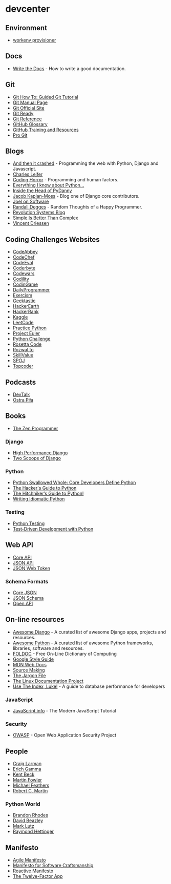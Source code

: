 # devcenter

## Environment

* [workenv provisioner](https://github.com/korzeniewskipl/workenv-provisioner)


## Docs

* [Write the Docs](http://www.writethedocs.org/guide/) - How to write a good documentation.


## Git

* [Git How To: Guided Git Tutorial](https://githowto.com/)
* [Git Manual Page](https://git.github.io/htmldocs/git.html)
* [Git Official Site](http://git-scm.com/)
* [Git Ready](http://gitready.com/)
* [Git Reference](http://gitref.org/)
* [GitHub Glossary](https://help.github.com/articles/github-glossary/)
* [GitHub Training and Resources](https://services.github.com/)
* [Pro Git](https://git-scm.com/book)


## Blogs

* [And then it crashed](http://blog.etianen.com/) - Programming the web with Python, Django and Javascript.
* [Charles Leifer](http://charlesleifer.com/blog/)
* [Coding Horror](http://blog.codinghorror.com/) - Programming and human factors.
* [Everything I know about Python...](http://www.jeffknupp.com/)
* [Inside the Head of PyDanny](http://pydanny.com/)
* [Jacob Kaplan-Moss](http://jacobian.org/writing/) - Blog one of Django core contributors.
* [Joel on Software](https://www.joelonsoftware.com)
* [Randall Degges](http://www.rdegges.com/) - Random Thoughts of a Happy Programmer.
* [Revolution Systems Blog](http://www.revsys.com/blog/)
* [Simple Is Better Than Complex](https://simpleisbetterthancomplex.com/)
* [Vincent Driessen](http://nvie.com/)


## Coding Challenges Websites

* [CodeAbbey](http://www.codeabbey.com/)
* [CodeChef](https://www.codechef.com/)
* [CodeEval](https://www.codeeval.com/)
* [Coderbyte](https://coderbyte.com/)
* [Codewars](https://www.codewars.com/)
* [Codility](https://codility.com/)
* [CodinGame](https://www.codingame.com/start)
* [DailyProgrammer](https://www.reddit.com/r/dailyprogrammer/)
* [Exercism](http://exercism.io/)
* [Geektastic](https://geektastic.com/)
* [HackerEarth](https://www.hackerearth.com/)
* [HackerRank](https://www.hackerrank.com/)
* [Kaggle](https://www.kaggle.com/)
* [LeetCode](https://leetcode.com/)
* [Practice Python](http://www.practicepython.org/)
* [Project Euler](https://projecteuler.net/)
* [Python Challenge](http://www.pythonchallenge.com/)
* [Rosetta Code](http://rosettacode.org/)
* [Rozwal.to](https://rozwal.to/)
* [SkillValue](https://skillvalue.com/)
* [SPOJ](http://www.spoj.com/)
* [Topcoder](https://www.topcoder.com/)


## Podcasts

* [DevTalk](http://devtalk.pl/)
* [Ostra Piła](https://ostrapila.pl/)


## Books

* [The Zen Programmer](http://www.zenprogrammer.org/)

### Django

* [High Performance Django](https://highperformancedjango.com/)
* [Two Scoops of Django](https://www.twoscoopspress.com/)

### Python

* [Python Swallowed Whole: Core Developers Define Python](https://www.bookdepository.com/Python-Swallowed-Whole-Steve-Holden/9780137075119)
* [The Hacker's Guide to Python](https://thehackerguidetopython.com/)
* [The Hitchhiker’s Guide to Python!](http://docs.python-guide.org/)
* [Writing Idiomatic Python](http://www.jeffknupp.com/writing-idiomatic-python-ebook/)

### Testing

* [Python Testing](http://pythontesting.net/books/python-testing-ebook/)
* [Test-Driven Development with Python](http://www.obeythetestinggoat.com/)


## Web API

* [Core API](http://www.coreapi.org/)
* [JSON API](http://jsonapi.org/)
* [JSON Web Token](https://jwt.io/)

### Schema Formats

* [Core JSON](http://www.coreapi.org/specification/encoding/#core-json)
* [JSON Schema](http://json-schema.org/)
* [Open API](https://www.openapis.org/)


## On-line resources

* [Awesome Django](http://awesome-django.com/) - A curated list of awesome Django apps, projects and resources.
* [Awesome Python](https://awesome-python.com/) - A curated list of awesome Python frameworks, libraries, software and resources.
* [FOLDOC](http://foldoc.org/) - Free On-Line Dictionary of Computing
* [Google Style Guide](https://code.google.com/p/google-styleguide/)
* [MDN Web Docs](https://developer.mozilla.org/en-US/)
* [Source Making](https://sourcemaking.com/)
* [The Jargon File](http://www.catb.org/~esr/jargon/)
* [The Linux Documentation Project](http://www.tldp.org/)
* [Use The Index, Luke!](http://use-the-index-luke.com/) - A guide to database performance for developers

### JavaScript

* [JavaScript.info](http://javascript.info/) - The Modern JavaScript Tutorial

### Security

* [OWASP](https://www.owasp.org/) - Open Web Application Security Project


## People

* [Craig Larman](http://www.craiglarman.com)
* [Erich Gamma](https://twitter.com/erichgamma)
* [Kent Beck](https://twitter.com/kentbeck)
* [Martin Fowler](http://martinfowler.com/)
* [Michael Feathers](https://michaelfeathers.silvrback.com/)
* [Robert C. Martin](http://blog.8thlight.com/uncle-bob/archive.html)

### Python World

* [Brandon Rhodes](http://rhodesmill.org/brandon/)
* [David Beazley](http://www.dabeaz.com/)
* [Mark Lutz](http://learning-python.com/)
* [Raymond Hettinger](http://pyvideo.org/speaker/raymond-hettinger.html)


## Manifesto

* [Agile Manifesto](http://agilemanifesto.org/)
* [Manifesto for Software Craftsmanship](http://manifesto.softwarecraftsmanship.org/)
* [Reactive Manifesto](http://www.reactivemanifesto.org/)
* [The Twelve-Factor App](https://12factor.net/)

